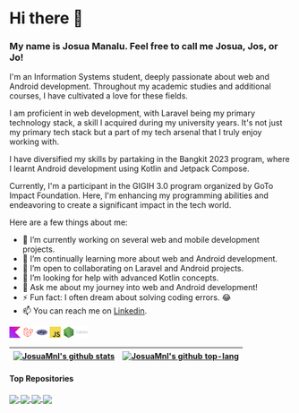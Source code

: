 # Hi there 👋

### My name is Josua Manalu. Feel free to call me Josua, Jos, or Jo!

I'm an Information Systems student, deeply passionate about web and Android development. Throughout my academic studies and additional courses, I have cultivated a love for these fields.

I am proficient in web development, with Laravel being my primary technology stack, a skill I acquired during my university years. It's not just my primary tech stack but a part of my tech arsenal that I truly enjoy working with.

I have diversified my skills by partaking in the Bangkit 2023 program, where I learnt Android development using Kotlin and Jetpack Compose.

Currently, I'm a participant in the GIGIH 3.0 program organized by GoTo Impact Foundation. Here, I'm enhancing my programming abilities and endeavoring to create a significant impact in the tech world.

Here are a few things about me:

-   🔭 I’m currently working on several web and mobile development projects.
-   🌱 I’m continually learning more about web and Android development.
-   👯 I’m open to collaborating on Laravel and Android projects.
-   🤔 I’m looking for help with advanced Kotlin concepts.
-   💬 Ask me about my journey into web and Android development!
-   ⚡ Fun fact: I often dream about solving coding errors. 😂
-   📫 You can reach me on [Linkedin](https://www.linkedin.com/in/josua-manalu-5b66a0207/).

<code><img height="20" alt="kotlin" src="https://raw.githubusercontent.com/github/explore/80688e429a7d4ef2fca1e82350fe8e3517d3494d/topics/kotlin/kotlin.png"></code>
<code><img height="20" alt="laravel" src="https://raw.githubusercontent.com/github/explore/80688e429a7d4ef2fca1e82350fe8e3517d3494d/topics/laravel/laravel.png"></code>
<code><img height="20" alt="php" src="https://raw.githubusercontent.com/github/explore/80688e429a7d4ef2fca1e82350fe8e3517d3494d/topics/php/php.png"></code>
<code><img height="20" alt="javascript" src="https://raw.githubusercontent.com/github/explore/80688e429a7d4ef2fca1e82350fe8e3517d3494d/topics/javascript/javascript.png"></code>
<code><img height="20" alt="nodejs" src="https://raw.githubusercontent.com/github/explore/80688e429a7d4ef2fca1e82350fe8e3517d3494d/topics/nodejs/nodejs.png"></code>
<code><img height="20" alt="expressjs" src="https://raw.githubusercontent.com/github/explore/80688e429a7d4ef2fca1e82350fe8e3517d3494d/topics/express/express.png"></code>

| <a href="https://github.com/JosuaMnl"><img align="center" src="https://github-readme-stats.vercel.app/api?username=JosuaMnl&show_icons=true&include_all_commits=true&theme=buefy&hide_border=true" alt="JosuaMnl's github stats" /></a> | <a href="https://github.com/JosuaMnl"><img align="center" src="https://github-readme-stats.vercel.app/api/top-langs/?username=JosuaMnl&layout=compact&theme=buefy&hide_border=true" alt="JosuaMnl's github top-lang"/></a> |
| ------------- | ------------- |

#### Top Repositories


<a href="https://github.com/JosuaMnl/Re-Clothes">
  <img align="center" src="https://github-readme-stats.vercel.app/api/pin/?username=JosuaMnl&repo=Re-Clothes&theme=buefy" />
</a>
<a href="https://github.com/JosuaMnl/StoryApp">
  <img align="center" src="https://github-readme-stats.vercel.app/api/pin/?username=JosuaMnl&repo=StoryApp&theme=buefy" />
</a>
<a href="https://github.com/JosuaMnl/MDPTV">
  <img align="center" src="https://github-readme-stats.vercel.app/api/pin/?username=JosuaMnl&repo=MDPTV&theme=buefy" />
</a>
<a href="https://github.com/JosuaMnl/GitHubUsers">
  <img align="center" src="https://github-readme-stats.vercel.app/api/pin/?username=JosuaMnl&repo=GitHubUsers&theme=buefy" />
</a>
